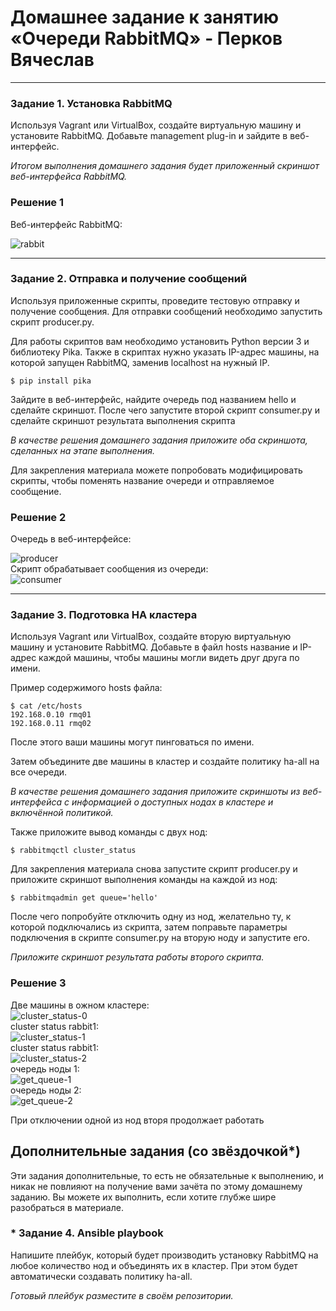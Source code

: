 # Домашнее задание к занятию  «Очереди RabbitMQ» - Перков Вячеслав

---

### Задание 1. Установка RabbitMQ

Используя Vagrant или VirtualBox, создайте виртуальную машину и установите RabbitMQ.
Добавьте management plug-in и зайдите в веб-интерфейс.

*Итогом выполнения домашнего задания будет приложенный скриншот веб-интерфейса RabbitMQ.*



### Решение 1
Веб-интерфейс RabbitMQ:   

![rabbit](https://github.com/vyacheslav-PA/netology/blob/a5e1306437e3c9977ef718724ab9adcea58dd189/sys-admin/data-storage-systems/rabbitmq/img/img-rabbit-1.png)

---

### Задание 2. Отправка и получение сообщений

Используя приложенные скрипты, проведите тестовую отправку и получение сообщения.
Для отправки сообщений необходимо запустить скрипт producer.py.

Для работы скриптов вам необходимо установить Python версии 3 и библиотеку Pika.
Также в скриптах нужно указать IP-адрес машины, на которой запущен RabbitMQ, заменив localhost на нужный IP.


```shell script
$ pip install pika

```

Зайдите в веб-интерфейс, найдите очередь под названием hello и сделайте скриншот.
После чего запустите второй скрипт consumer.py и сделайте скриншот результата выполнения скрипта

*В качестве решения домашнего задания приложите оба скриншота, сделанных на этапе выполнения.*

Для закрепления материала можете попробовать модифицировать скрипты, чтобы поменять название очереди и отправляемое сообщение.


### Решение 2
Очередь в веб-интерфейсе:   

![producer](https://github.com/vyacheslav-PA/netology/blob/a5e1306437e3c9977ef718724ab9adcea58dd189/sys-admin/data-storage-systems/rabbitmq/img/img-rabbit-prod-1.png)   
Скрипт обрабатывает сообщения из очереди:   
![consumer](https://github.com/vyacheslav-PA/netology/blob/a5e1306437e3c9977ef718724ab9adcea58dd189/sys-admin/data-storage-systems/rabbitmq/img/img-rabbit-consumer-1.png)   

---

### Задание 3. Подготовка HA кластера

Используя Vagrant или VirtualBox, создайте вторую виртуальную машину и установите RabbitMQ.
Добавьте в файл hosts название и IP-адрес каждой машины, чтобы машины могли видеть друг друга по имени.

Пример содержимого hosts файла:
```shell script
$ cat /etc/hosts
192.168.0.10 rmq01
192.168.0.11 rmq02
```
После этого ваши машины могут пинговаться по имени.

Затем объедините две машины в кластер и создайте политику ha-all на все очереди.

*В качестве решения домашнего задания приложите скриншоты из веб-интерфейса с информацией о доступных нодах в кластере и включённой политикой.*

Также приложите вывод команды с двух нод:

```shell script
$ rabbitmqctl cluster_status
```

Для закрепления материала снова запустите скрипт producer.py и приложите скриншот выполнения команды на каждой из нод:

```shell script
$ rabbitmqadmin get queue='hello'
```

После чего попробуйте отключить одну из нод, желательно ту, к которой подключались из скрипта, затем поправьте параметры подключения в скрипте consumer.py на вторую ноду и запустите его.

*Приложите скриншот результата работы второго скрипта.*

### Решение 3
Две машины в ожном кластере:   
![cluster_status-0](https://github.com/vyacheslav-PA/netology/blob/a5e1306437e3c9977ef718724ab9adcea58dd189/sys-admin/data-storage-systems/rabbitmq/img/img-rabbit-cluster-0.png)   
cluster status rabbit1:   
![cluster_status-1](https://github.com/vyacheslav-PA/netology/blob/ed1c078c0b241422d1201e24a9a065e405bebd34/sys-admin/data-storage-systems/rabbitmq/img/img-rabbit-cluster-1.png)   
cluster status rabbit1:   
![cluster_status-2](https://github.com/vyacheslav-PA/netology/blob/a5e1306437e3c9977ef718724ab9adcea58dd189/sys-admin/data-storage-systems/rabbitmq/img/img-rabbit-cluster-2.png)   
очередь ноды 1:   
![get_queue-1](https://github.com/vyacheslav-PA/netology/blob/a5e1306437e3c9977ef718724ab9adcea58dd189/sys-admin/data-storage-systems/rabbitmq/img/img-rabbit-get_queue-1.png)   
очередь ноды 2:   
![get_queue-2](https://github.com/vyacheslav-PA/netology/blob/a5e1306437e3c9977ef718724ab9adcea58dd189/sys-admin/data-storage-systems/rabbitmq/img/img-rabbit-get_queue-2.png)    

При отключении одной из нод вторя продолжает работать

## Дополнительные задания (со звёздочкой*)
Эти задания дополнительные, то есть не обязательные к выполнению, и никак не повлияют на получение вами зачёта по этому домашнему заданию. Вы можете их выполнить, если хотите глубже шире разобраться в материале.

### * Задание 4. Ansible playbook

Напишите плейбук, который будет производить установку RabbitMQ на любое количество нод и объединять их в кластер.
При этом будет автоматически создавать политику ha-all.

*Готовый плейбук разместите в своём репозитории.*